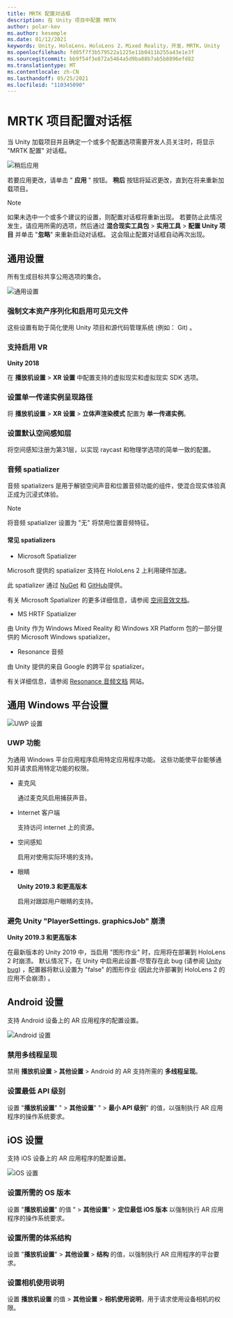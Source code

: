 ```yaml
---
title: MRTK 配置对话框
description: 在 Unity 项目中配置 MRTK
author: polar-kev
ms.author: kesemple
ms.date: 01/12/2021
keywords: Unity，HoloLens，HoloLens 2，Mixed Reality，开发，MRTK，Unity
ms.openlocfilehash: fd05f7f3b579522a1225e11b0411b255a43e1e3f
ms.sourcegitcommit: bb9f54f3e872a5464a5d9ba88b7ab5b8896efd82
ms.translationtype: MT
ms.contentlocale: zh-CN
ms.lasthandoff: 05/25/2021
ms.locfileid: "110345090"
---
```

# <a name="mrtk-project-configuration-dialog"></a>MRTK 项目配置对话框

当 Unity 加载项目并且确定一个或多个配置选项需要开发人员关注时，将显示 "MRTK 配置" 对话框。

![稍后应用](../features/images/configuration-dialog/ConfigurationDialogHeader.png)

若要应用更改，请单击 " **应用** " 按钮。 **稍后** 按钮将延迟更改，直到在将来重新加载项目。

> [!NOTE]
> 如果未选中一个或多个建议的设置，则配置对话框将重新出现。 若要防止此情况发生，请应用所需的选项，然后通过 **混合现实工具包**  >  **实用工具**  >  **配置 Unity 项目** 并单击 "**忽略**" 来重新启动对话框。 这会阻止配置对话框自动再次出现。

## <a name="common-settings"></a>通用设置

所有生成目标共享公用选项的集合。

![通用设置](../features/images/configuration-dialog/ConfigurationDialogCommonSettings.png)

### <a name="force-text-asset-serialization-and-enable-visible-meta-files"></a>强制文本资产序列化和启用可见元文件

这些设置有助于简化使用 Unity 项目和源代码管理系统 (例如： Git) 。

### <a name="enable-vr-supported"></a>支持启用 VR

**Unity 2018**

在 **播放机设置**  >  **XR 设置** 中配置支持的虚拟现实和虚拟现实 SDK 选项。

### <a name="set-single-pass-instanced-rendering-path"></a>设置单一传递实例呈现路径

将 **播放机设置**  >  **XR 设置**  >  **立体声渲染模式** 配置为 **单一传递实例**。

### <a name="set-default-spatial-awareness-layer"></a>设置默认空间感知层

将空间感知注册为第31层，以实现 raycast 和物理学选项的简单一致的配置。

### <a name="audio-spatializer"></a>音频 spatializer

音频 spatializers 是用于解锁空间声音和位置音频功能的组件，使混合现实体验真正成为沉浸式体验。

> [!NOTE]
> 将音频 spatializer 设置为 "无" 将禁用位置音频特征。

#### <a name="common-spatializers"></a>常见 spatializers

- Microsoft Spatializer

Microsoft 提供的 spatializer 支持在 HoloLens 2 上利用硬件加速。

此 spatializer 通过 [NuGet](https://www.nuget.org/packages/Microsoft.SpatialAudio.Spatializer.Unity/) 和 [GitHub](https://github.com/microsoft/spatialaudio-unity)提供。

有关 Microsoft Spatializer 的更多详细信息，请参阅 [空间音效文档](/windows/mixed-reality/spatial-sound-in-unity)。

- MS HRTF Spatializer

由 Unity 作为 Windows Mixed Reality 和 Windows XR Platform 包的一部分提供的 Microsoft Windows spatializer。

- Resonance 音频

由 Unity 提供的来自 Google 的跨平台 spatializer。

有关详细信息，请参阅 [Resonance 音频文档](https://resonance-audio.github.io/resonance-audio/develop/unity/getting-started) 网站。

## <a name="universal-windows-platform-settings"></a>通用 Windows 平台设置

![UWP 设置](../features/images/configuration-dialog/ConfigurationDialogUWPSettings.png)

### <a name="uwp-capabilities"></a>UWP 功能

为通用 Windows 平台应用程序启用特定应用程序功能。 这些功能使平台能够通知并请求启用特定功能的权限。

- 麦克风

  通过麦克风启用捕获声音。

- Internet 客户端

  支持访问 internet 上的资源。

- 空间感知

  启用对使用实际环境的支持。

- 眼睛

  **Unity 2019.3 和更高版本**

  启用对跟踪用户眼睛的支持。

### <a name="avoid-unity-playersettingsgraphicsjob-crash"></a>避免 Unity "PlayerSettings. graphicsJob" 崩溃

**Unity 2019.3 和更高版本**

在最新版本的 Unity 2019 中，当启用 "图形作业" 时，应用将在部署到 HoloLens 2 时崩溃。
默认情况下，在 Unity 中启用此设置-尽管存在此 bug (请参阅 [Unity bug](https://issuetracker.unity3d.com/issues/enabling-graphics-jobs-in-2019-dot-3-x-results-in-a-crash-or-nothing-rendering-on-hololens-2)) ，配置器将默认设置为 "false" 的图形作业 (因此允许部署到 HoloLens 2 的应用不会崩溃) 。

## <a name="android-settings"></a>Android 设置

支持 Android 设备上的 AR 应用程序的配置设置。

![Android 设置](../features/images/configuration-dialog/ConfigurationDialogAndroidSettings.png)

### <a name="disable-multi-threaded-rendering"></a>禁用多线程呈现

禁用 **播放机设置**  >  **其他设置**  >  Android 的 AR 支持所需的 **多线程呈现**。

### <a name="set-minimum-api-level"></a>设置最低 API 级别

设置 "**播放机设置**" "  >  **其他设置**" "  >  **最小 API 级别**" 的值，以强制执行 AR 应用程序的操作系统要求。

## <a name="ios-settings"></a>iOS 设置

支持 iOS 设备上的 AR 应用程序的配置设置。

![iOS 设置](../features/images/configuration-dialog/ConfigurationDialogiOSSettings.png)

### <a name="set-required-os-version"></a>设置所需的 OS 版本

设置 "**播放机设置**" 的值 "  >  **其他设置**"  >  **定位最低 iOS 版本** 以强制执行 AR 应用程序的操作系统要求。

### <a name="set-required-architecture"></a>设置所需的体系结构

设置 "**播放机设置**"  >  **其他设置**  >  **结构** 的值，以强制执行 AR 应用程序的平台要求。

### <a name="set-camera-usage-descriptions"></a>设置相机使用说明

设置 **播放机设置** 的值  >  **其他设置**  >  **相机使用说明**，用于请求使用设备相机的权限。